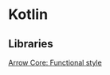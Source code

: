 # Kotlin

## Libraries

[Arrow Core: Functional style](https://mvnrepository.com/artifact/io.arrow-kt/arrow-core)

